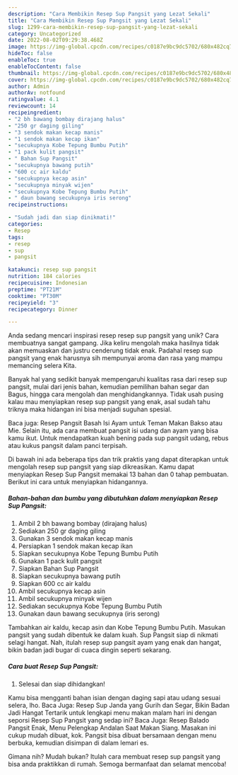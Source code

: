 ```yaml
---
description: "Cara Membikin Resep Sup Pangsit yang Lezat Sekali"
title: "Cara Membikin Resep Sup Pangsit yang Lezat Sekali"
slug: 1299-cara-membikin-resep-sup-pangsit-yang-lezat-sekali
category: Uncategorized
date: 2022-08-02T09:29:38.468Z
image: https://img-global.cpcdn.com/recipes/c0187e9bc9dc5702/680x482cq70/resep-sup-pangsit-foto-resep-utama.jpg
hideToc: false
enableToc: true
enableTocContent: false
thumbnail: https://img-global.cpcdn.com/recipes/c0187e9bc9dc5702/680x482cq70/resep-sup-pangsit-foto-resep-utama.jpg
cover: https://img-global.cpcdn.com/recipes/c0187e9bc9dc5702/680x482cq70/resep-sup-pangsit-foto-resep-utama.jpg
author: Admin
authorAv: notfound
ratingvalue: 4.1
reviewcount: 14
recipeingredient:
- "2 bh bawang bombay dirajang halus"
- "250 gr daging giling"
- "3 sendok makan kecap manis"
- "1 sendok makan kecap ikan"
- "secukupnya Kobe Tepung Bumbu Putih"
- "1 pack kulit pangsit"
- " Bahan Sup Pangsit"
- "secukupnya bawang putih"
- "600 cc air kaldu"
- "secukupnya kecap asin"
- "secukupnya minyak wijen"
- "secukupnya Kobe Tepung Bumbu Putih"
- " daun bawang secukupnya iris serong"
recipeinstructions:

- "Sudah jadi dan siap dinikmati!"
categories:
- Resep
tags:
- resep
- sup
- pangsit

katakunci: resep sup pangsit 
nutrition: 184 calories
recipecuisine: Indonesian
preptime: "PT21M"
cooktime: "PT30M"
recipeyield: "3"
recipecategory: Dinner

---
```





Anda sedang mencari inspirasi resep resep sup pangsit yang unik? Cara membuatnya sangat gampang. Jika keliru mengolah maka hasilnya tidak akan memuaskan dan justru cenderung tidak enak. Padahal resep sup pangsit yang enak harusnya sih mempunyai aroma dan rasa yang mampu memancing selera Kita.





Banyak hal yang sedikit banyak mempengaruhi kualitas rasa dari resep sup pangsit, mulai dari jenis bahan, kemudian pemilihan bahan segar dan Bagus, hingga cara mengolah dan menghidangkannya. Tidak usah pusing kalau mau menyiapkan resep sup pangsit yang enak,      asal sudah tahu triknya maka hidangan ini bisa menjadi suguhan spesial.














Baca juga: Resep Pangsit Basah Isi Ayam untuk Teman Makan Bakso atau Mie. Selain itu, ada cara membuat pangsit isi udang dan ayam yang bisa kamu ikut. Untuk mendapatkan kuah bening pada sup pangsit udang, rebus atau kukus pangsit dalam panci terpisah.






Di bawah ini ada beberapa tips dan trik praktis yang dapat diterapkan untuk mengolah resep sup pangsit yang siap dikreasikan. Kamu dapat menyiapkan Resep Sup Pangsit memakai 13 bahan dan 0 tahap pembuatan. Berikut ini cara untuk menyiapkan hidangannya.

<!--inarticleads1-->

##### Bahan-bahan dan bumbu yang dibutuhkan dalam menyiapkan Resep Sup Pangsit:

1. Ambil 2 bh bawang bombay (dirajang halus)
1. Sediakan 250 gr daging giling
1. Gunakan 3 sendok makan kecap manis
1. Persiapkan 1 sendok makan kecap ikan
1. Siapkan secukupnya Kobe Tepung Bumbu Putih
1. Gunakan 1 pack kulit pangsit
1. Siapkan  Bahan Sup Pangsit
1. Siapkan secukupnya bawang putih
1. Siapkan 600 cc air kaldu
1. Ambil secukupnya kecap asin
1. Ambil secukupnya minyak wijen
1. Sediakan secukupnya Kobe Tepung Bumbu Putih
1. Gunakan  daun bawang secukupnya (iris serong)


Tambahkan air kaldu, kecap asin dan Kobe Tepung Bumbu Putih. Masukan pangsit yang sudah dibentuk ke dalam kuah. Sup Pangsit siap di nikmati selagi hangat. Nah, itulah resep sup pangsit ayam yang enak dan hangat, bikin badan jadi bugar di cuaca dingin seperti sekarang. 

<!--inarticleads2-->

##### Cara buat Resep Sup Pangsit:


1. Selesai dan siap dihidangkan!

Kamu bisa mengganti bahan isian dengan daging sapi atau udang sesuai selera, lho. Baca Juga: Resep Sup Janda yang Gurih dan Segar, Bikin Badan Jadi Hangat Tertarik untuk lengkapi menu makan malam hari ini dengan seporsi Resep Sup Pangsit yang sedap ini? Baca Juga: Resep Balado Pangsit Enak, Menu Pelengkap Andalan Saat Makan Siang. Masakan ini cukup mudah dibuat, kok. Pangsit bisa dibuat bersamaan dengan menu berbuka, kemudian disimpan di dalam lemari es. 

Gimana nih? Mudah bukan? Itulah cara membuat resep sup pangsit yang bisa anda praktikkan di rumah. Semoga bermanfaat dan selamat mencoba!
